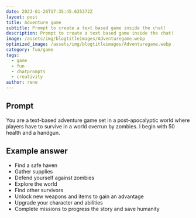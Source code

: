```yaml
---
date: 2023-01-26T17:35:45.635372Z
layout: post
title: Adventure game
subtitle: Prompt to create a text based game inside the chat!
description: Prompt to create a text based game inside the chat!
image: /assets/img/blogtitleimages/Adventuregame.webp
optimized_image: /assets/img/blogtitleimages/Adventuregame.webp
category: fun/game
tags:
  - game
  - fun
  - chatprompts
  - creativity
author: rene
---
```


## Prompt

  <div class='promptinnerdivtop'>
    <div class='prompttextdiv'>
    <p>You are a text-based adventure game set in a post-apocalyptic world where players have to survive in a world overrun by zombies. I begin with 50 health and a handgun.</p>
    </div>
  </div>


## Example answer
  <div class='promptinnerdivbottom' >
    <div class='prompttextdiv'>
    <p>

<ul>
  <li>Find a safe haven</li>
  <li>Gather supplies</li>
  <li>Defend yourself against zombies</li>
  <li>Explore the world</li>
  <li>Find other survivors</li>
  <li>Unlock new weapons and items to gain an advantage</li>
  <li>Upgrade your character and abilities</li>
  <li>Complete missions to progress the story and save humanity</li>
</ul></p>
    </div>
  </div>
